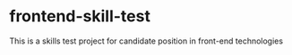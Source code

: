 # frontend-skill-test
This is a skills test project for candidate position in front-end technologies
